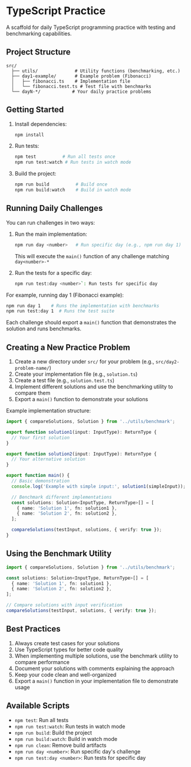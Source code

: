 # TypeScript Practice

A scaffold for daily TypeScript programming practice with testing and benchmarking capabilities.

## Project Structure

```
src/
  ├── utils/              # Utility functions (benchmarking, etc.)
  ├── day1-example/       # Example problem (Fibonacci)
  │   ├── fibonacci.ts    # Implementation file
  │   └── fibonacci.test.ts # Test file with benchmarks
  └── dayN-*/            # Your daily practice problems
```

## Getting Started

1. Install dependencies:
   ```bash
   npm install
   ```

2. Run tests:
   ```bash
   npm test          # Run all tests once
   npm run test:watch # Run tests in watch mode
   ```

3. Build the project:
   ```bash
   npm run build          # Build once
   npm run build:watch    # Build in watch mode
   ```

## Running Daily Challenges

You can run challenges in two ways:

1. Run the main implementation:
   ```bash
   npm run day <number>   # Run specific day (e.g., npm run day 1)
   ```
   This will execute the `main()` function of any challenge matching `day<number>-*`

2. Run the tests for a specific day:
   ```bash
   npm run test:day <number>`: Run tests for specific day
   ```

For example, running day 1 (Fibonacci example):
```bash
npm run day 1    # Runs the implementation with benchmarks
npm run test:day 1  # Runs the test suite
```

Each challenge should export a `main()` function that demonstrates the solution and runs benchmarks.

## Creating a New Practice Problem

1. Create a new directory under `src/` for your problem (e.g., `src/day2-problem-name/`)
2. Create your implementation file (e.g., `solution.ts`)
3. Create a test file (e.g., `solution.test.ts`)
4. Implement different solutions and use the benchmarking utility to compare them
5. Export a `main()` function to demonstrate your solutions

Example implementation structure:
```typescript
import { compareSolutions, Solution } from '../utils/benchmark';

export function solution1(input: InputType): ReturnType {
  // Your first solution
}

export function solution2(input: InputType): ReturnType {
  // Your alternative solution
}

export function main() {
  // Basic demonstration
  console.log('Example with simple input:', solution1(simpleInput));

  // Benchmark different implementations
  const solutions: Solution<InputType, ReturnType>[] = [
    { name: 'Solution 1', fn: solution1 },
    { name: 'Solution 2', fn: solution2 },
  ];

  compareSolutions(testInput, solutions, { verify: true });
}
```

## Using the Benchmark Utility

```typescript
import { compareSolutions, Solution } from '../utils/benchmark';

const solutions: Solution<InputType, ReturnType>[] = [
  { name: 'Solution 1', fn: solution1 },
  { name: 'Solution 2', fn: solution2 },
];

// Compare solutions with input verification
compareSolutions(testInput, solutions, { verify: true });
```

## Best Practices

1. Always create test cases for your solutions
2. Use TypeScript types for better code quality
3. When implementing multiple solutions, use the benchmark utility to compare performance
4. Document your solutions with comments explaining the approach
5. Keep your code clean and well-organized
6. Export a `main()` function in your implementation file to demonstrate usage

## Available Scripts

- `npm test`: Run all tests
- `npm run test:watch`: Run tests in watch mode
- `npm run build`: Build the project
- `npm run build:watch`: Build in watch mode
- `npm run clean`: Remove build artifacts
- `npm run day <number>`: Run specific day's challenge
- `npm run test:day <number>`: Run tests for specific day